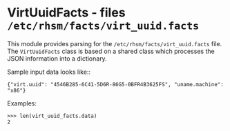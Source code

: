 VirtUuidFacts - files ``/etc/rhsm/facts/virt_uuid.facts``
=========================================================

This module provides parsing for the ``/etc/rhsm/facts/virt_uuid.facts`` file.
The ``VirtUuidFacts`` class is based on a shared class which processes the JSON
information into a dictionary.

Sample input data looks like::

    {"virt.uuid": "4546B285-6C41-5D6R-86G5-0BFR4B3625FS", "uname.machine": "x86"}

Examples:

    >>> len(virt_uuid_facts.data)
    2